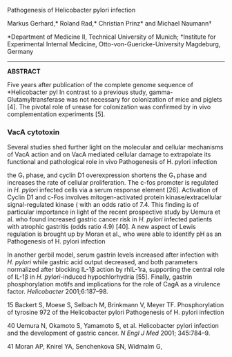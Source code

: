 
Pathogenesis of Helicobacter pylori infection

Markus Gerhard,* Roland Rad,* Christian Prinz* and Michael Naumann†

*Department of Medicine II, Technical University of Munich; †Institute for Experimental Internal Medicine, Otto-von-Guericke-University Magdeburg, Germany

---

**ABSTRACT**

Five years after publication of the complete genome sequence of *Helicobacter pyl
In contrast to a previous study, gamma-Glutamyltransferase was not necessary for colonization of mice and piglets [4]. The pivotal role of urease for colonization was confirmed by in vivo complementation experiments [5].

### VacA cytotoxin

Several studies shed further light on the molecular and cellular mechanisms of VacA action and on VacA mediated cellular damage to extrapolate its functional and pathological role in vivo
Pathogenesis of H. pylori infection

the G₁ phase, and cyclin D1 overexpression shortens the G₁ phase and increases the rate of cellular proliferation. The c-fos promoter is regulated in *H. pylori* infected cells via a serum response element [26]. Activation of Cyclin D1 and c-Fos involves mitogen-activated protein kinase/extracellular signal-regulated kinase (
with an odds ratio of 7.4. This finding is of particular importance in light of the recent prospective study by Uemura et al. who found increased gastric cancer risk in *H. pylori* infected patients with atrophic gastritis (odds ratio 4.9) [40]. A new aspect of Lewis regulation is brought up by Moran et al., who were able to identify pH as an
Pathogenesis of H. pylori infection

In another gerbil model, serum gastrin levels increased after infection with *H. pylori* while gastric acid output decreased, and both parameters normalized after blocking IL-1β action by rhIL-1ra, supporting the central role of IL-1β in *H. pylori*-induced hypochlorhydria [55]. Finally, gastrin
phosphorylation motifs and implications for the
role of CagA as a virulence factor. *Helicobacter*
2001;6:187–98.

15 Backert S, Moese S, Selbach M, Brinkmann V,
Meyer TF. Phosphorylation of tyrosine 972 of
the Helicobacter pylori
Pathogenesis of H. pylori infection

40 Uemura N, Okamoto S, Yamamoto S, et al. Helicobacter pylori infection and the development of gastric cancer. *N Engl J Med* 2001; 345:784–9.

41 Moran AP, Knirel YA, Senchenkova SN, Widmalm G,